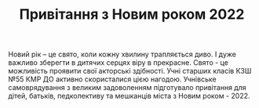 ﻿---
title: Привітання з Новим роком 2022
---

Новий рік – це свято, коли кожну хвилину трапляється диво. І дуже важливо зберегти в дитячих серцях віру в прекрасне. Свято - це можливість проявити свої акторські здібності. Учні старших класів КЗШ №55 КМР ДО  активно скористалися цією нагодою. Учнівське самоврядування з великим задоволенням підготувало привітання для  дітей, батьків, педколективу та мешканців міста з Новим роком - 2022.

<youtube id="fllVkwO35dM"></youtube>